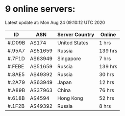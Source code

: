 # 9 online servers:

Latest update at: Mon Aug 24 09:10:12 UTC 2020

| ID | ASN | Server Country | Online |
| -- | --- | -------------- | ------ |
| #.D09B | AS174 | United States | 1 hrs |
| #.95A7 | AS51659 | Russia | 139 hrs |
| #.7F1D | AS63949 | Singapore | 7 hrs |
| #.FEBE | AS51659 | Russia | 139 hrs |
| #.8AE5 | AS49392 | Russia | 30 hrs |
| #.2A79 | AS63949 | Japan | 12 hrs |
| #.A89B | AS37963 | China | 76 hrs |
| #.618B | AS4594 | Hong Kong | 52 hrs |
| #.1F2B | AS49392 | Russia | 8 hrs |

